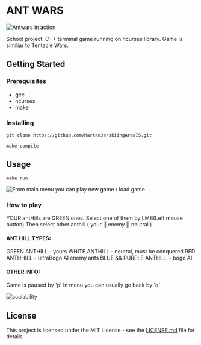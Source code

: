 # ANT WARS


![Antwars in action](https://raw.githubusercontent.com/jencmart/ant-wars/master/data/screenshots/ant2.gif)

School project.
C++ terminal game running on ncurses library.
Game is similiar to Tentacle Wars.

## Getting Started

### Prerequisites
*   gcc
*   ncurses
*   make


### Installing

```
git clone https://github.com/MartanJe/skiingAreaIS.git
```

```
make compile
```

## Usage
  
```
make run
```

![From main menu you can play new game / load game](https://raw.githubusercontent.com/jencmart/ant-wars/master/data/screenshots/ant0.gif)

### How to play
   YOUR antHills are GREEN ones. 
   Select one of them by LMB(Left mouse button)
   Then select other anthill ( your || enemy || neutral )


#### ANT HILL TYPES:
   GREEN ANTHILL            - yours
   WHITE ANTHILL            - neutral, must be conquered
   RED   ANTHHILL           - ultraBogo AI enemy ants
   BLUE  && PURPLE ANTHILL  - bogo AI


#### OTHER INFO:
   Game is paused by 'p'
   In menu you can usually go back by 'q'


![scalability](https://raw.githubusercontent.com/jencmart/ant-wars/master/data/screenshots/ant3.gif)

## License

This project is licensed under the MIT License - see the [LICENSE.md](LICENSE.md) file for details
